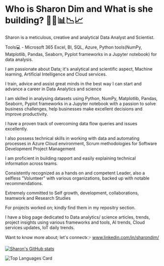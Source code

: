 # Who is Sharon Dim and What is she building? 👩‍💻📊📉📈

Sharon is a meticulous, creative and analytical Data Analyst and Scientist. 

Tools💻 - Microsoft 365 Excel, BI, SQL, Azure, Python tools(NumPy, Matplotlib, Pandas, Seaborn, Pyplot frameworks in a Jupyter notebook) for data analysis. 

I am passionate about Data; it's analytical and scientific aspect, Machine learning, Artificial Intelligence and Cloud services.  

I train, advice and assist great minds in the best way I can start and advance a career in Data Analytics and science

I am skilled in analysing datasets using Python, NumPy, Matplotlib, Pandas, Seaborn, Pyplot frameworks in a Jupyter notebook with a passion to solve business challenges, help businesses make excellent decisions and improve productivity.

I have a proven track of overcoming data flow queries and issues excellently. 

I also possess technical skills in working with data and automating processes in Azure Cloud environment, Scrum methodologies for Software Development Project Management

I am proficient in building rapport and easily explaining technical information across teams. 

Consistently recognized as a hands on and competent Leader, also a selfless "Volunteer"  with various organizations, backed up with notable recommendations.

Extremely committed to Self growth, development, collaborations, teamwork and Research Studies 

For projects worked on; kindly find them in my repositry section. 

 I have a blog page dedicated to Data analytics/ science articles, trends, project insights using various frameworks and tools, AI trends, Cloud services updates, IoT daily trends.

Want to know more about; let's connect👉 www.linkedin.com/in/sharondim/

[![Sharon's GitHub stats](https://github-readme-stats.vercel.app/api?username=Sharzzdevise)](https://github.com/Sharzzdevise/github-readme-stats)

![Top Languages Card](https://github-readme-stats.vercel.app/api/top-langs/?username=Sharzzdevise)
